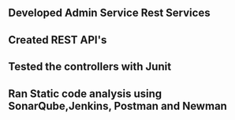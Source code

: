 ## Developed Admin Service Rest Services
## Created REST API's
## Tested the controllers with Junit
## Ran Static code analysis using SonarQube,Jenkins, Postman and Newman 
